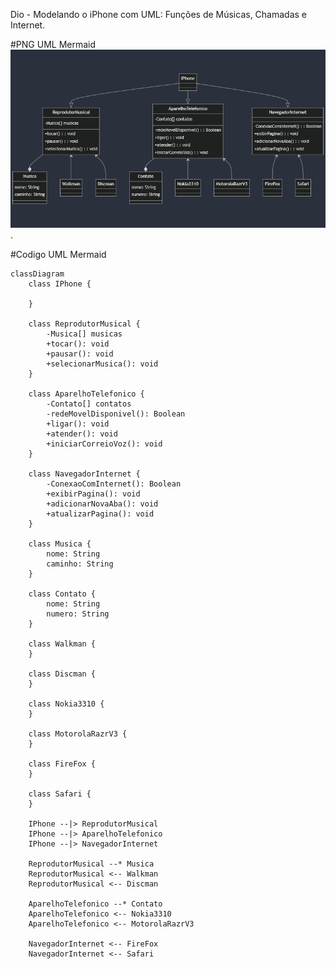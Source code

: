 Dio - Modelando o iPhone com UML: Funções de Músicas, Chamadas e Internet.

#PNG UML Mermaid
![UML_Mermaid](https://github.com/WendelTytan/DIO_UML-Iphone/blob/main/mermaid-diagram-2024-09-24-001823.png?raw=true).

#Codigo UML Mermaid
```mermaid
classDiagram
    class IPhone {

    }

    class ReprodutorMusical {
        -Musica[] musicas
        +tocar(): void
        +pausar(): void
        +selecionarMusica(): void
    }

    class AparelhoTelefonico {
        -Contato[] contatos
        -redeMovelDisponivel(): Boolean
        +ligar(): void
        +atender(): void
        +iniciarCorreioVoz(): void
    }

    class NavegadorInternet {
        -ConexaoComInternet(): Boolean
        +exibirPagina(): void
        +adicionarNovaAba(): void
        +atualizarPagina(): void
    }

    class Musica {
        nome: String
        caminho: String
    }

    class Contato {
        nome: String
        numero: String
    }

    class Walkman {
    }

    class Discman {
    }

    class Nokia3310 {
    }

    class MotorolaRazrV3 {
    }

    class FireFox {
    }

    class Safari {
    }

    IPhone --|> ReprodutorMusical
    IPhone --|> AparelhoTelefonico
    IPhone --|> NavegadorInternet

    ReprodutorMusical --* Musica
    ReprodutorMusical <-- Walkman
    ReprodutorMusical <-- Discman

    AparelhoTelefonico --* Contato
    AparelhoTelefonico <-- Nokia3310
    AparelhoTelefonico <-- MotorolaRazrV3

    NavegadorInternet <-- FireFox
    NavegadorInternet <-- Safari
```
